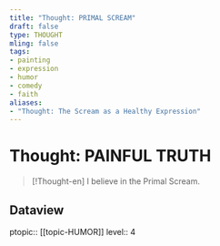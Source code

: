 ```yaml
---
title: "Thought: PRIMAL SCREAM"
draft: false
type: THOUGHT
mling: false
tags:
- painting
- expression
- humor
- comedy
- faith
aliases:
- "Thought: The Scream as a Healthy Expression"
---
```

# Thought: PAINFUL TRUTH
> [!Thought-en]
> I believe in the Primal Scream.

## Dataview
ptopic:: [[topic-HUMOR]]
level:: 4
